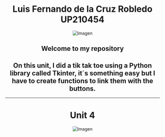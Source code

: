 <center>  

# Luis Fernando de la Cruz Robledo UP210454  
![Imagen](https://github.com/UP210454/UP210454_CPP/blob/main/Imagenes/gif.gif)  
<h2>Welcome to my repository</h2>  
<h2>On this unit, I did a tik tak toe using a Python library called Tkinter, it´s something easy but I have to create functions to link them with the buttons. </h2>    

___

# Unit 4  

![Imagen](https://github.com/UP210454/UP210454_CPP/blob/main/Imagenes/U4.PNG)


